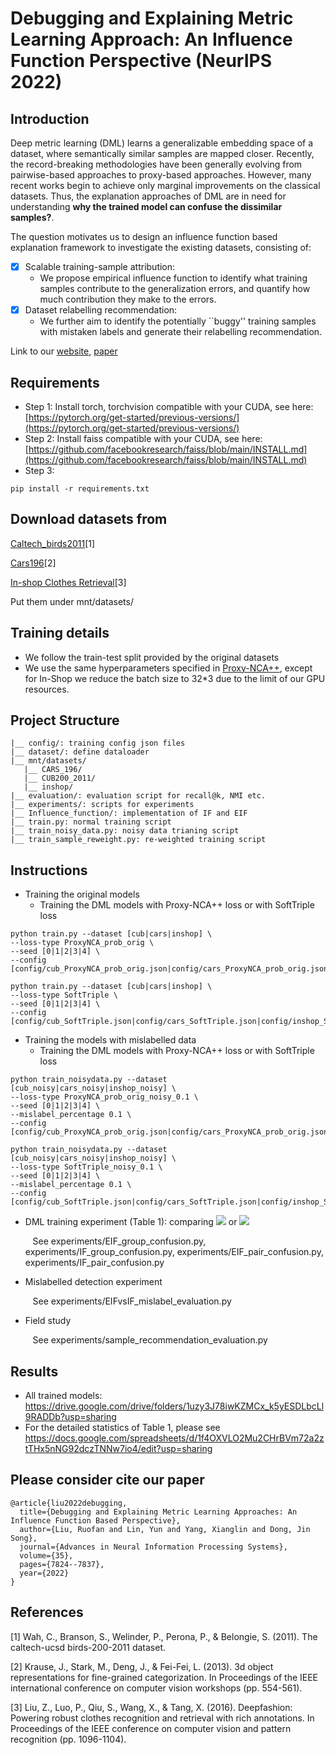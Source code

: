 
Debugging and Explaining Metric Learning Approach: An Influence Function Perspective (NeurIPS 2022)
==============================================================================

## Introduction
Deep metric learning (DML) learns a generalizable embedding space of a dataset, where semantically similar samples are mapped closer.
Recently, the record-breaking methodologies have been generally evolving from pairwise-based approaches to proxy-based approaches.
However, many recent works begin to achieve only marginal improvements on the classical datasets.
Thus, the explanation approaches of DML are in need for understanding
**why the trained model can confuse the dissimilar samples?**.

The question motivates us to design an influence function based explanation framework to investigate the existing datasets, consisting of:
- [x] Scalable training-sample attribution:
    - We propose empirical influence function to identify what training samples contribute to the generalization errors, and quantify how much contribution they make to the errors.
- [x] Dataset relabelling recommendation:
    - We further aim to identify the potentially ``buggy'' training samples with mistaken labels and generate their relabelling recommendation.

Link to our [website](https://sites.google.com/view/empirical-influence-function/), [paper]()

## Requirements
- Step 1: Install torch, torchvision compatible with your CUDA, see here: [https://pytorch.org/get-started/previous-versions/](https://pytorch.org/get-started/previous-versions/)
- Step 2: Install faiss compatible with your CUDA, see here: [https://github.com/facebookresearch/faiss/blob/main/INSTALL.md](https://github.com/facebookresearch/faiss/blob/main/INSTALL.md)
- Step 3: 
```
pip install -r requirements.txt
```

## Download datasets from
[Caltech_birds2011](http://www.vision.caltech.edu/datasets/cub_200_2011/)\[1\]

[Cars196](https://ai.stanford.edu/%7Ejkrause/cars/car_dataset.html)\[2\]

[In-shop Clothes Retrieval](https://mmlab.ie.cuhk.edu.hk/projects/DeepFashion/InShopRetrieval.html)\[3\]

Put them under mnt/datasets/

## Training details
- We follow the train-test split provided by the original datasets
- We use the same hyperparameters specified in [Proxy-NCA++](https://github.com/euwern/proxynca_pp), except for In-Shop we reduce the batch size to 32*3 due to the limit of our GPU resources.

## Project Structure
```
|__ config/: training config json files
|__ dataset/: define dataloader
|__ mnt/datasets/
   |__ CARS_196/
   |__ CUB200_2011/
   |__ inshop/
|__ evaluation/: evaluation script for recall@k, NMI etc.
|__ experiments/: scripts for experiments
|__ Influence_function/: implementation of IF and EIF
|__ train.py: normal training script
|__ train_noisy_data.py: noisy data trianing script
|__ train_sample_reweight.py: re-weighted training script
```

## Instructions
- Training the original models
  - Training the DML models with Proxy-NCA++ loss or with SoftTriple loss
```
python train.py --dataset [cub|cars|inshop] \
--loss-type ProxyNCA_prob_orig \
--seed [0|1|2|3|4] \
--config [config/cub_ProxyNCA_prob_orig.json|config/cars_ProxyNCA_prob_orig.json|config/inshop_ProxyNCA_prob_orig.json]
```
```
python train.py --dataset [cub|cars|inshop] \
--loss-type SoftTriple \
--seed [0|1|2|3|4] \
--config [config/cub_SoftTriple.json|config/cars_SoftTriple.json|config/inshop_SoftTriple.json]
```

- Training the models with mislabelled data
  - Training the DML models with Proxy-NCA++ loss or with SoftTriple loss
```
python train_noisydata.py --dataset [cub_noisy|cars_noisy|inshop_noisy] \
--loss-type ProxyNCA_prob_orig_noisy_0.1 \
--seed [0|1|2|3|4] \
--mislabel_percentage 0.1 \
--config [config/cub_ProxyNCA_prob_orig.json|config/cars_ProxyNCA_prob_orig.json|config/inshop_ProxyNCA_prob_orig.json]
```
```
python train_noisydata.py --dataset [cub_noisy|cars_noisy|inshop_noisy] \
--loss-type SoftTriple_noisy_0.1 \
--seed [0|1|2|3|4] \
--mislabel_percentage 0.1 \
--config [config/cub_SoftTriple.json|config/cars_SoftTriple.json|config/inshop_SoftTriple.json]
```

- DML training experiment (Table 1): comparing <img src="https://render.githubusercontent.com/render/math?math=\triangle d(p)"> or <img src="https://render.githubusercontent.com/render/math?math=\triangle d(G_p)">
  
  &nbsp;&nbsp;&nbsp;See experiments/EIF_group_confusion.py, experiments/IF_group_confusion.py, experiments/EIF_pair_confusion.py, experiments/IF_pair_confusion.py

- Mislabelled detection experiment

  &nbsp;&nbsp;&nbsp;See experiments/EIFvsIF_mislabel_evaluation.py

- Field study 

  &nbsp;&nbsp;&nbsp;See experiments/sample_recommendation_evaluation.py

## Results
- All trained models: https://drive.google.com/drive/folders/1uzy3J78iwKZMCx_k5yESDLbcLl9RADDb?usp=sharing
- For the detailed statistics of Table 1, please see https://docs.google.com/spreadsheets/d/1f4OXVLO2Mu2CHrBVm72a2ztTHx5nNG92dczTNNw7io4/edit?usp=sharing

## Please consider cite our paper
```bibex
@article{liu2022debugging,
  title={Debugging and Explaining Metric Learning Approaches: An Influence Function Based Perspective},
  author={Liu, Ruofan and Lin, Yun and Yang, Xianglin and Dong, Jin Song},
  journal={Advances in Neural Information Processing Systems},
  volume={35},
  pages={7824--7837},
  year={2022}
}
```

## References
[1] Wah, C., Branson, S., Welinder, P., Perona, P., & Belongie, S. (2011). The caltech-ucsd birds-200-2011 dataset.

[2] Krause, J., Stark, M., Deng, J., & Fei-Fei, L. (2013). 3d object representations for fine-grained categorization. In Proceedings of the IEEE international conference on computer vision workshops (pp. 554-561).

[3] Liu, Z., Luo, P., Qiu, S., Wang, X., & Tang, X. (2016). Deepfashion: Powering robust clothes recognition and retrieval with rich annotations. In Proceedings of the IEEE conference on computer vision and pattern recognition (pp. 1096-1104).
